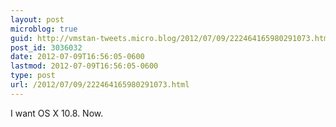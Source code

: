 ```yaml
---
layout: post
microblog: true
guid: http://vmstan-tweets.micro.blog/2012/07/09/222464165980291073.html
post_id: 3036032
date: 2012-07-09T16:56:05-0600
lastmod: 2012-07-09T16:56:05-0600
type: post
url: /2012/07/09/222464165980291073.html
---
```

I want OS X 10.8. Now.
